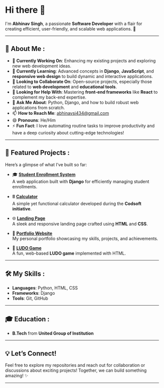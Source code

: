 # Hi there 👋
I'm **Abhinav Singh**, a passionate **Software Developer** with a flair for creating efficient, user-friendly, and scalable web applications. 🚀  


---

## 🌟 About Me : 
- 🔭 **Currently Working On**: Enhancing my existing projects and exploring new web development ideas.  
- 🌱 **Currently Learning**: Advanced concepts in **Django**, **JavaScript**, and **responsive web design** to build dynamic and interactive applications.  
- 👯 **Looking to Collaborate On**: Open-source projects, especially those related to **web development** and **educational tools**.  
- 🤔 **Looking for Help With**: Mastering **front-end frameworks** like **React** to complement my back-end expertise.  
- 💬 **Ask Me About**: Python, Django, and how to build robust web applications from scratch.  
- 📫 **How to Reach Me**: [abhinavsi434@gmail.com](mailto:abhinavsi434@gmail.com)  
- 😄 **Pronouns**: He/Him  
- ⚡ **Fun Fact**: I love automating routine tasks to improve productivity and have a deep curiosity about cutting-edge technologies!  

---

## 📂 Featured Projects  :
Here’s a glimpse of what I’ve built so far:  

- 🎓 **[Student Enrollment System](https://github.com/Abhi2701singh/Student_Enrollment_System-Django_framework-)**  
  A web application built with **Django** for efficiently managing student enrollments.  

- 🖩 **[Calculator](https://github.com/Abhi2701singh/codsoft--calculator-)**  
  A simple yet functional calculator developed during the **Codsoft initiative**.  

- 🌐 **[Landing Page](https://github.com/Abhi2701singh/Codsoft-landing_page)**  
  A sleek and responsive landing page crafted using **HTML** and **CSS**.  

- 💼 **[Portfolio Website](https://github.com/Abhi2701singh/codsoft-portfolio)**  
  My personal portfolio showcasing my skills, projects, and achievements.  

- 🎲 **[LUDO Game](https://github.com/Abhi2701singh/LUDO)**  
  A fun, web-based **LUDO game** implemented with HTML.  

---

## 🛠️ My Skills  :
- **Languages**: Python, HTML, CSS  
- **Frameworks**: Django  
- **Tools**: Git, GitHub  

---

## 🎓 Education  :
- **B.Tech** from **United Group of Institution**  

---

## 💡 Let’s Connect!  
Feel free to explore my repositories and reach out for collaboration or discussions about exciting projects! Together, we can build something amazing! ✨  

------
